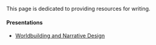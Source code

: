 This page is dedicated to providing resources for writing.

#### Presentations
- [Worldbuilding and Narrative Design](https://docs.google.com/presentation/d/1K2q9N6UqAQi6_FdfPcRlHnJzrAADf3oBFMuJfu8o0qw/edit#slide=id.p)